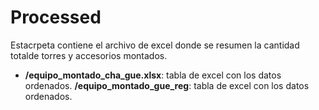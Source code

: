 # Processed

Estacrpeta contiene el archivo de excel donde se resumen la cantidad totalde torres y accesorios montados.

- **/equipo_montado_cha_gue.xlsx**: tabla de excel con los datos ordenados.
  **/equipo_montado_gue_reg**: tabla de excel con los datos ordenados.
